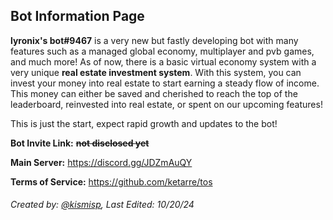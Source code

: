## Bot Information Page

**lyronix's bot#9467** is a very new but fastly developing bot with many features such as a managed global economy, multiplayer and pvb games, and much more! As of  now, there is a basic virtual economy system with a very unique **real estate investment system**. With this system, you can invest your money into real estate to start earning a steady flow of income. This money can either be saved and cherished to reach the top of the leaderboard, reinvested into real estate, or spent on our upcoming features! 

This is just the start, expect rapid growth and updates to the bot!


**Bot Invite Link:** ~~**not disclosed yet**~~

**Main Server:** https://discord.gg/JDZmAuQY

**Terms of Service:** https://github.com/ketarre/tos


###### Created by: [@kismisp](https://discordapp.com/users/1206865169846632450), Last Edited: 10/20/24
